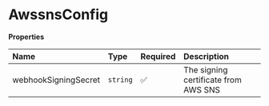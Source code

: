 # AwssnsConfig

**Properties**

| Name                 | Type     | Required | Description                          |
| :------------------- | :------- | :------- | :----------------------------------- |
| webhookSigningSecret | `string` | ✅       | The signing certificate from AWS SNS |
